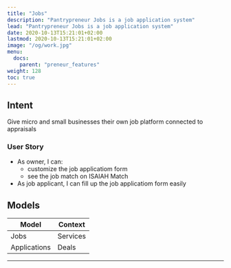 ```yaml
---
title: "Jobs"
description: "Pantrypreneur Jobs is a job application system"
lead: "Pantrypreneur Jobs is a job application system"
date: 2020-10-13T15:21:01+02:00
lastmod: 2020-10-13T15:21:01+02:00
image: "/og/work.jpg"
menu:
  docs:
    parent: "preneur_features"
weight: 128
toc: true
---
```



## Intent 

Give micro and small businesses their own job platform connected to appraisals


### User Story

- As owner, I can:
  - customize the job applicatiom form
  - see the job match on ISAIAH Match
- As job applicant, I can fill up the job applicatiom form easily



## Models

Model | Context
--- | ---
Jobs | Services
Applications | Deals

---

<!-- ## Minimum Requirements

- Smartphone with Android 7.1 -->